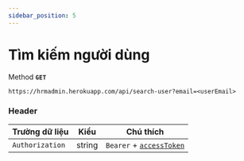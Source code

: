 ```yaml
---
sidebar_position: 5
---
```


# Tìm kiếm người dùng

Method **`GET`**

```shell
https://hrmadmin.herokuapp.com/api/search-user?email=<userEmail>
```

### Header

| Trường dữ liệu  | Kiểu   | Chú thích                                   |
| --------------- | ------ | ------------------------------------------- |
| `Authorization` | string | `Bearer` + [`accessToken`](../access-token.md) |
